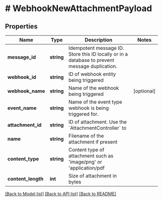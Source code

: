 # # WebhookNewAttachmentPayload

## Properties

Name | Type | Description | Notes
------------ | ------------- | ------------- | -------------
**message_id** | **string** | Idempotent message ID. Store this ID locally or in a database to prevent message duplication. | 
**webhook_id** | **string** | ID of webhook entity being triggered | 
**webhook_name** | **string** | Name of the webhook being triggered | [optional] 
**event_name** | **string** | Name of the event type webhook is being triggered for. | 
**attachment_id** | **string** | ID of attachment. Use the &#x60;AttachmentController&#x60; to | 
**name** | **string** | Filename of the attachment if present | 
**content_type** | **string** | Content type of attachment such as &#39;image/png&#39; or &#39;application/pdf | 
**content_length** | **int** | Size of attachment in bytes | 

[[Back to Model list]](../../README#documentation-for-models) [[Back to API list]](../../README#documentation-for-api-endpoints) [[Back to README]](../../README)


